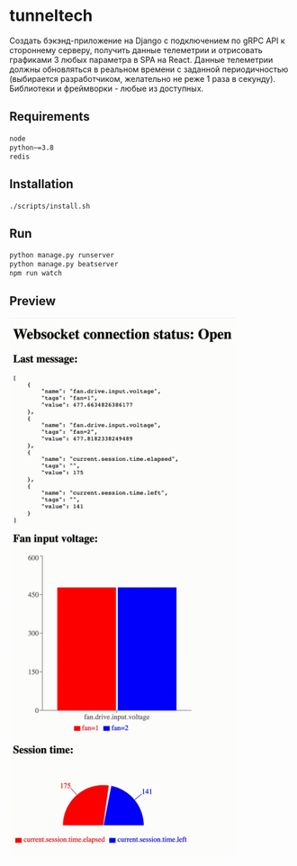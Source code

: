 # tunneltech

Создать бэкэнд-приложение на Django с подключением по gRPC API к стороннему серверу, получить данные телеметрии и отрисовать графиками 3 любых параметра в SPA на React. Данные телеметрии должны обновляться в реальном времени с заданной периодичностью (выбирается разработчиком, желательно не реже 1 раза в секунду). Библиотеки и фреймворки - любые из доступных.

## Requirements
```text
node
python~=3.8
redis
```

## Installation
```shell
./scripts/install.sh
```

## Run
```shell
python manage.py runserver
python manage.py beatserver
npm run watch
```

## Preview
<img src="https://github.com/Mukhametvaleev/tunneltech/raw/master/preview.gif" width="400" />
